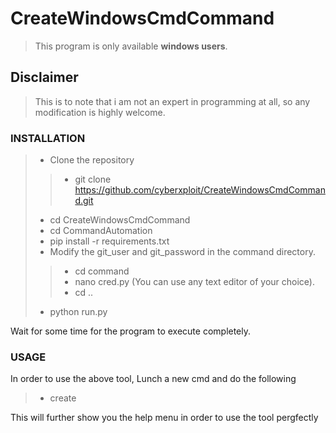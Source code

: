 
# CreateWindowsCmdCommand

> This program is only available **windows users**.



## Disclaimer

> This is to note that i am not an expert in programming at all, so any modification
> is highly welcome.


### INSTALLATION

> - Clone the repository
>> - git clone https://github.com/cyberxploit/CreateWindowsCmdCommand.git
> - cd CreateWindowsCmdCommand
> - cd CommandAutomation
> - pip install -r requirements.txt
> - Modify the git_user and git_password in the command directory.
>> - cd command
>> - nano cred.py (You can use any text editor of your choice).
>> - cd ..
> - python run.py

Wait for some time for the program to execute completely.

### USAGE

In order to use the above tool, Lunch a new cmd and do the following

> - create

This will further show you the help menu in order to use the tool pergfectly



